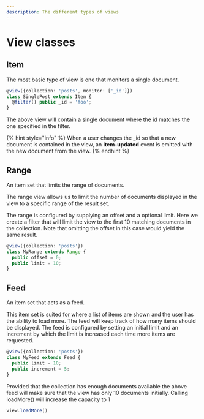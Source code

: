 ```yaml
---
description: The different types of views
---
```


# View classes

## Item

The most basic type of view is one that monitors a single document.

```typescript
@view({collection: 'posts', monitor: ['_id']})
class SinglePost extends Item {
  @filter() public _id = 'foo';
}
```

The above view will contain a single document where the id matches the one specified in the filter.

{% hint style="info" %}
When a user changes the \_id so that a new document is contained in the view, an **item-updated** event is emitted with the new document from the view.
{% endhint %}

## Range

An item set that limits the range of documents.

The range view allows us to limit the number of documents displayed in the view to a specific range of the result set.

The range is configured by supplying an offset and a optional limit. Here we create a filter that will limit the view to the first 10 matching documents in the collection. Note that omitting the offset in this case would yield the same result.

```typescript
@view({collection: 'posts'})
class MyRange extends Range {
  public offset = 0;
  public limit = 10;
}
```

## Feed

An item set that acts as a feed. 

This item set is suited for where a list of items are shown and the user has the ability to load more. The feed will keep track of how many items should be displayed. The feed is configured by setting an initial limit and an increment by which the limit is increased each time more items are requested.

```typescript
@view({collection: 'posts'})
class MyFeed extends Feed {
  public limit = 10;
  public increment = 5;
}
```

Provided that the collection has enough documents available the above feed will make sure that the view has only 10 documents initially. Calling loadMore\(\) will increase the capacity to 1

```typescript
view.loadMore()
```

